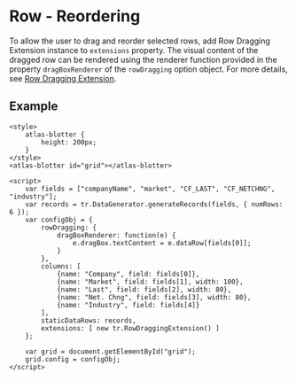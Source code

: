 # Row - Reordering

To allow the user to drag and reorder selected rows, add Row Dragging Extension instance to `extensions` property. The visual content of the dragged row can be rendered using the renderer function provided in the property `dragBoxRenderer` of the `rowDragging` option object. For more details, see [Row Dragging Extension](../extensions/tr-grid-row-dragging.md).
## Example

```live
<style>
	atlas-blotter {
		height: 200px;
	}
</style>
<atlas-blotter id="grid"></atlas-blotter>

<script>
	var fields = ["companyName", "market", "CF_LAST", "CF_NETCHNG", "industry"];
	var records = tr.DataGenerator.generateRecords(fields, { numRows: 6 });
	var configObj = {
		rowDragging: {
			dragBoxRenderer: function(e) {
				e.dragBox.textContent = e.dataRow[fields[0]];
			}
		},
		columns: [
			{name: "Company", field: fields[0]},
			{name: "Market", field: fields[1], width: 100},
			{name: "Last", field: fields[2], width: 80},
			{name: "Net. Chng", field: fields[3], width: 80},
			{name: "Industry", field: fields[4]}
		],
		staticDataRows: records,
		extensions: [ new tr.RowDraggingExtension() ]
	};

	var grid = document.getElementById("grid");
	grid.config = configObj;
</script>
```

